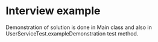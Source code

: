 # Interview example

Demonstration of solution is done in Main class and also in UserServiceTest.exampleDemonstration test method.